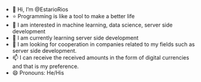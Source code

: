 - 👋 Hi, I’m @EstarioRios
- ⭐ Programming is like a tool to make a better life
- 👀 I am interested in machine learning, data science, server side development
- 🌱 I am currently learning server side development
- 💞️ I am looking for cooperation in companies related to my fields such as server side development.
- 📫 I can receive the received amounts in the form of digital currencies and that is my preference.
- 😄 Pronouns: He/His
